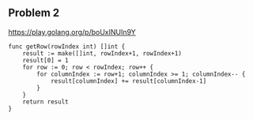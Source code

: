 ## Problem 2

https://play.golang.org/p/boUxINUIn9Y

```
func getRow(rowIndex int) []int {
	result := make([]int, rowIndex+1, rowIndex+1)
	result[0] = 1
	for row := 0; row < rowIndex; row++ {
		for columnIndex := row+1; columnIndex >= 1; columnIndex-- {
			result[columnIndex] += result[columnIndex-1]
		}
	}
	return result
}
```

